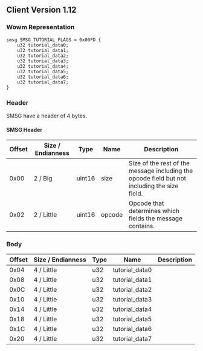 ## Client Version 1.12

### Wowm Representation
```rust,ignore
smsg SMSG_TUTORIAL_FLAGS = 0x00FD {
    u32 tutorial_data0;    
    u32 tutorial_data1;    
    u32 tutorial_data2;    
    u32 tutorial_data3;    
    u32 tutorial_data4;    
    u32 tutorial_data5;    
    u32 tutorial_data6;    
    u32 tutorial_data7;    
}

```
### Header
SMSG have a header of 4 bytes.

#### SMSG Header
| Offset | Size / Endianness | Type   | Name   | Description |
| ------ | ----------------- | ------ | ------ | ----------- |
| 0x00   | 2 / Big           | uint16 | size   | Size of the rest of the message including the opcode field but not including the size field.|
| 0x02   | 2 / Little        | uint16 | opcode | Opcode that determines which fields the message contains.|
### Body
| Offset | Size / Endianness | Type | Name | Description |
| ------ | ----------------- | ---- | ---- | ----------- |
| 0x04 | 4 / Little | u32 | tutorial_data0 |  |
| 0x08 | 4 / Little | u32 | tutorial_data1 |  |
| 0x0C | 4 / Little | u32 | tutorial_data2 |  |
| 0x10 | 4 / Little | u32 | tutorial_data3 |  |
| 0x14 | 4 / Little | u32 | tutorial_data4 |  |
| 0x18 | 4 / Little | u32 | tutorial_data5 |  |
| 0x1C | 4 / Little | u32 | tutorial_data6 |  |
| 0x20 | 4 / Little | u32 | tutorial_data7 |  |
